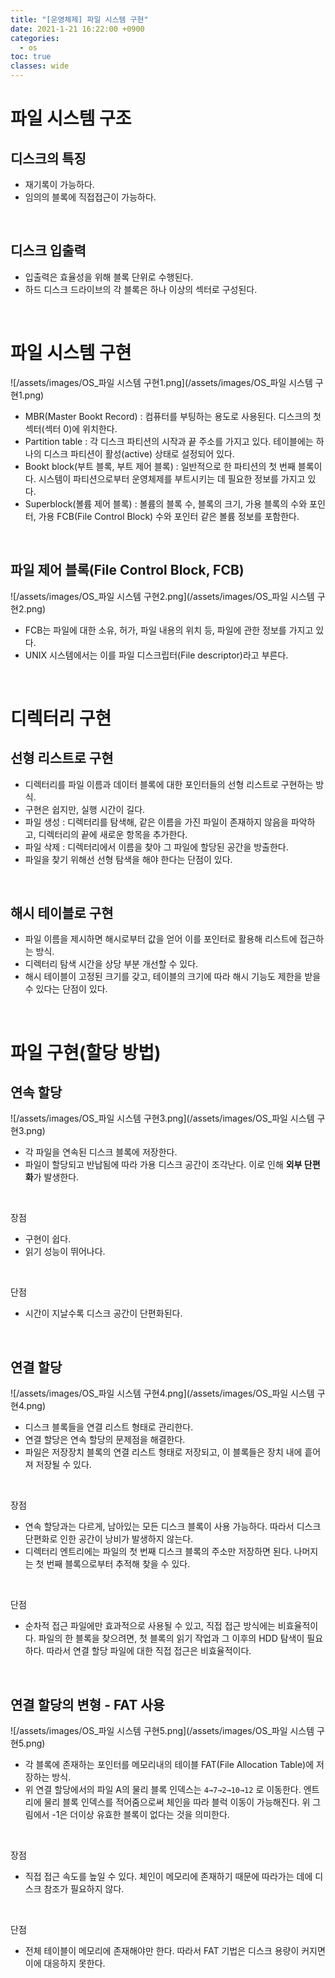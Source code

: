 ```yaml
---
title: "[운영체제] 파일 시스템 구현"
date: 2021-1-21 16:22:00 +0900
categories:
  - os
toc: true
classes: wide
---
```


# 파일 시스템 구조

## 디스크의 특징

- 재기록이 가능하다.
- 임의의 블록에 직접접근이 가능하다.

<br>

## 디스크 입출력

- 입출력은 효율성을 위해 블록 단위로 수행된다.
- 하드 디스크 드라이브의 각 블록은 하나 이상의 섹터로 구성된다.

<br>

# 파일 시스템 구현

![/assets/images/OS_파일 시스템 구현1.png](/assets/images/OS_파일 시스템 구현1.png)

- MBR(Master Bookt Record) : 컴퓨터를 부팅하는 용도로 사용된다. 디스크의 첫 섹터(섹터 0)에 위치한다.
- Partition table : 각 디스크 파티션의 시작과 끝 주소를 가지고 있다. 테이블에는 하나의 디스크 파티션이 활성(active) 상태로 설정되어 있다.
- Bookt block(부트 블록, 부트 제어 블록) : 일반적으로 한 파티션의 첫 번째 블록이다. 시스템이 파티션으로부터 운영체제를 부트시키는 데 필요한 정보를 가지고 있다.
- Superblock(볼륨 제어 블록) : 볼륨의 블록 수, 블록의 크기, 가용 블록의 수와 포인터, 가용 FCB(File Control Block) 수와 포인터 같은 볼륨 정보를 포함한다.

<br>

## 파일 제어 블록(File Control Block, FCB)

![/assets/images/OS_파일 시스템 구현2.png](/assets/images/OS_파일 시스템 구현2.png)

- FCB는 파일에 대한 소유, 허가, 파일 내용의 위치 등, 파일에 관한 정보를 가지고 있다.
- UNIX 시스템에서는 이를 파일 디스크립터(File descriptor)라고 부른다.

<br>

# 디렉터리 구현

## 선형 리스트로 구현

- 디렉터리를 파일 이름과 데이터 블록에 대한 포인터들의 선형 리스트로 구현하는 방식.
- 구현은 쉽지만, 실행 시간이 길다.
- 파일 생성 : 디렉터리를 탐색해, 같은 이름을 가진 파일이 존재하지 않음을 파악하고, 디렉터리의 끝에 새로운 항목을 추가한다.
- 파일 삭제 : 디렉터리에서 이름을 찾아 그 파일에 할당된 공간을 방출한다.
- 파일을 찾기 위해선 선형 탐색을 해야 한다는 단점이 있다.

<br>

## 해시 테이블로 구현

- 파일 이름을 제시하면 해시로부터 값을 얻어 이를 포인터로 활용해 리스트에 접근하는 방식.
- 디렉터리 탐색 시간을 상당 부분 개선할 수 있다.
- 해시 테이블이 고정된 크기를 갖고, 테이블의 크기에 따라 해시 기능도 제한을 받을 수 있다는 단점이 있다.

<br>

# 파일 구현(할당 방법)

## 연속 할당

![/assets/images/OS_파일 시스템 구현3.png](/assets/images/OS_파일 시스템 구현3.png)

- 각 파일을 연속된 디스크 블록에 저장한다.
- 파일이 할당되고 반납됨에 따라 가용 디스크 공간이 조각난다. 이로 인해 **외부 단편화**가 발생한다.

<br>

장점

- 구현이 쉽다.
- 읽기 성능이 뛰어나다.

<br>

단점

- 시간이 지날수록 디스크 공간이 단편화된다.

<br>

## 연결 할당

![/assets/images/OS_파일 시스템 구현4.png](/assets/images/OS_파일 시스템 구현4.png)

- 디스크 블록들을 연결 리스트 형태로 관리한다.
- 연결 할당은 연속 할당의 문제점을 해결한다.
- 파일은 저장장치 블록의 연결 리스트 형태로 저장되고, 이 블록들은 장치 내에 흩어져 저장될 수 있다.

<br>

장점

- 연속 할당과는 다르게, 남아있는 모든 디스크 블록이 사용 가능하다. 따라서 디스크 단편화로 인한 공간이 낭비가 발생하지 않는다.
- 디렉터리 엔트리에는 파일의 첫 번째 디스크 블록의 주소만 저장하면 된다. 나머지는 첫 번째 블록으로부터 추적해 찾을 수 있다.

<br>

단점

- 순차적 접근 파일에만 효과적으로 사용될 수 있고, 직접 접근 방식에는 비효율적이다. 파일의 한 블록을 찾으려면, 첫 블록의 읽기 작업과 그 이후의 HDD 탐색이 필요하다. 따라서 연결 할당 파일에 대한 직접 접근은 비효율적이다.

<br>

## 연결 할당의 변형 - FAT 사용

![/assets/images/OS_파일 시스템 구현5.png](/assets/images/OS_파일 시스템 구현5.png)

- 각 블록에 존재하는 포인터를 메모리내의 테이블 FAT(File Allocation Table)에 저장하는 방식.
- 위 연결 할당에서의 파일 A의 물리 블록 인덱스는 `4→7→2→10→12` 로 이동한다. 엔트리에 물리 블록 인덱스를 적어줌으로써 체인을 따라 블럭 이동이 가능해진다. 위 그림에서 -1은 더이상 유효한 블록이 없다는 것을 의미한다.

<br>

장점

- 직접 접근 속도를 높일 수 있다. 체인이 메모리에 존재하기 때문에 따라가는 데에 디스크 참조가 필요하지 않다.

<br>

단점

- 전체 테이블이 메모리에 존재해야만 한다. 따라서 FAT 기법은 디스크 용량이 커지면 이에 대응하지 못한다.